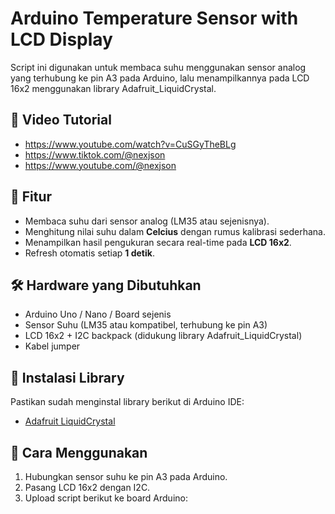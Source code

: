 # Arduino Temperature Sensor with LCD Display
Script ini digunakan untuk membaca suhu menggunakan sensor analog yang terhubung ke pin A3 pada Arduino, lalu menampilkannya pada LCD 16x2 menggunakan library Adafruit_LiquidCrystal.

## 🔗 Video Tutorial
- https://www.youtube.com/watch?v=CuSGyTheBLg
- https://www.tiktok.com/@nexjson
- https://www.youtube.com/@nexjson

## 📌 Fitur
- Membaca suhu dari sensor analog (LM35 atau sejenisnya).  
- Menghitung nilai suhu dalam **Celcius** dengan rumus kalibrasi sederhana.  
- Menampilkan hasil pengukuran secara real-time pada **LCD 16x2**.  
- Refresh otomatis setiap **1 detik**.  

## 🛠️ Hardware yang Dibutuhkan
- Arduino Uno / Nano / Board sejenis  
- Sensor Suhu (LM35 atau kompatibel, terhubung ke pin A3)  
- LCD 16x2 + I2C backpack (didukung library Adafruit_LiquidCrystal)  
- Kabel jumper  

## 📜 Instalasi Library
Pastikan sudah menginstal library berikut di Arduino IDE:  
- [Adafruit LiquidCrystal](https://github.com/adafruit/Adafruit_LiquidCrystal)  

## 🚀 Cara Menggunakan
1. Hubungkan sensor suhu ke pin A3 pada Arduino.  
2. Pasang LCD 16x2 dengan I2C.  
3. Upload script berikut ke board Arduino:  

